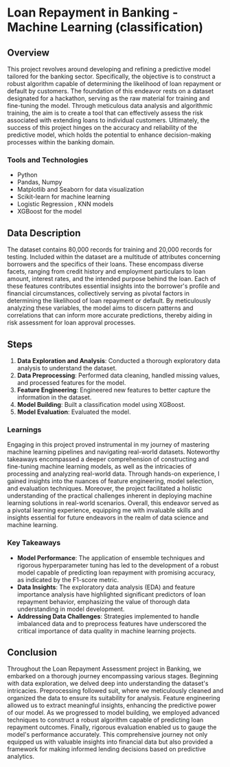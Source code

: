 # Loan Repayment in Banking - Machine Learning (classification)

##  Overview

This project revolves around developing and refining a predictive model tailored for the banking sector. Specifically, the objective is to construct a robust algorithm capable of determining the likelihood of loan repayment or default by customers. The foundation of this endeavor rests on a dataset designated for a hackathon, serving as the raw material for training and fine-tuning the model. Through meticulous data analysis and algorithmic training, the aim is to create a tool that can effectively assess the risk associated with extending loans to individual customers. Ultimately, the success of this project hinges on the accuracy and reliability of the predictive model, which holds the potential to enhance decision-making processes within the banking domain.


### Tools and Technologies
- Python
- Pandas, Numpy
- Matplotlib and Seaborn for data visualization
- Scikit-learn for machine learning
- Logistic Regression , KNN models
- XGBoost for the model


## Data Description
The dataset contains 80,000 records for training and 20,000 records for testing. Included within the dataset are a multitude of attributes concerning borrowers and the specifics of their loans. These encompass diverse facets, ranging from credit history and employment particulars to loan amount, interest rates, and the intended purpose behind the loan. Each of these features contributes essential insights into the borrower's profile and financial circumstances, collectively serving as pivotal factors in determining the likelihood of loan repayment or default. By meticulously analyzing these variables, the model aims to discern patterns and correlations that can inform more accurate predictions, thereby aiding in risk assessment for loan approval processes.


## Steps
1. **Data Exploration and Analysis**: Conducted a thorough exploratory data analysis to understand the dataset.
2. **Data Preprocessing**: Performed data cleaning, handled missing values, and processed features for the model.
3. **Feature Engineering**: Engineered new features to better capture the information in the dataset.
4. **Model Building**: Built a classification model using XGBoost.
5. **Model Evaluation**: Evaluated the model.


### Learnings

Engaging in this project proved instrumental in my journey of mastering machine learning pipelines and navigating real-world datasets. Noteworthy takeaways encompassed a deeper comprehension of constructing and fine-tuning machine learning models, as well as the intricacies of processing and analyzing real-world data. Through hands-on experience, I gained insights into the nuances of feature engineering, model selection, and evaluation techniques. Moreover, the project facilitated a holistic understanding of the practical challenges inherent in deploying machine learning solutions in real-world scenarios. Overall, this endeavor served as a pivotal learning experience, equipping me with invaluable skills and insights essential for future endeavors in the realm of data science and machine learning.


### Key Takeaways

- **Model Performance**: The application of ensemble techniques and rigorous hyperparameter tuning has led to the development of a robust model capable of predicting loan repayment with promising accuracy, as indicated by the F1-score metric.
- **Data Insights**: The exploratory data analysis (EDA) and feature importance analysis have highlighted significant predictors of loan repayment behavior, emphasizing the value of thorough data understanding in model development.
- **Addressing Data Challenges**: Strategies implemented to handle imbalanced data and to preprocess features have underscored the critical importance of data quality in machine learning projects.



## Conclusion

Throughout the Loan Repayment Assessment project in Banking, we embarked on a thorough journey encompassing various stages. Beginning with data exploration, we delved deep into understanding the dataset's intricacies. Preprocessing followed suit, where we meticulously cleaned and organized the data to ensure its suitability for analysis. Feature engineering allowed us to extract meaningful insights, enhancing the predictive power of our model. As we progressed to model building, we employed advanced techniques to construct a robust algorithm capable of predicting loan repayment outcomes. Finally, rigorous evaluation enabled us to gauge the model's performance accurately. This comprehensive journey not only equipped us with valuable insights into financial data but also provided a framework for making informed lending decisions based on predictive analytics.



